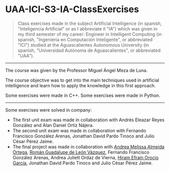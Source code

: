 # UAA-ICI-S3-IA-ClassExercises

> Class exercises made in the subject Artificial Intelligence (in spanish, "Inteligencia Artificial" or as I abbreviate it "IA") which was given in my third semester of my career: Engineer in Intelligent Computing (in spanish, "Ingeniería en Computación Inteligente", or abbreviated "ICI") studied at the Aguascalientes Autonomous University (in spanish, "Universidad Autónoma de Aguascalientes", or abbreviated "UAA").

---

The course was given by the Professor Miguel Ángel Meza de Luna.

The course objective was to get into the main techniques used in artificial intelligence and learn how to apply the knowledge in this first approach.

Some exercises were made in C++. Some exercises were made in Python.

---

Some exercises were solved in company:
- The first unit exam was made in collaboration with Andrés Eleazar Reyes González and Alan Daniel Ortíz Nájera.
- The second unit exam was made in collaboration with Fernando Francisco González Arenas, Jonathan David Pardo Tinoco and Julio César Pérez Jaime.
- The final project was made in collaboration with [Andrea Melissa Almeida Ortega](), [Román Guadalupe de León Vázquez](https://github.com/RomanRJ), Fernando Francisco González Arenas, Andrea Juliett Ordaz de Vierna, [Hiram Efraín Orocio García](), Jonathan David Pardo Tinoco and Julio César Pérez Jaime.